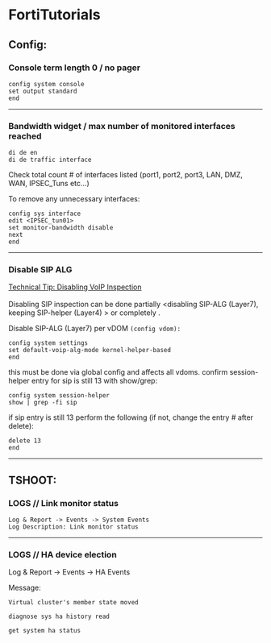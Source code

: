 # FortiTutorials
## Config:
### Console term length 0 / no pager
```
config system console
set output standard
end
```
___
### Bandwidth widget / max number of monitored interfaces reached
```
di de en
di de traffic interface
```
Check total count # of interfaces listed (port1, port2, port3, LAN, DMZ, WAN, IPSEC_Tuns etc...)

To remove any unnecessary interfaces: 
```
config sys interface
edit <IPSEC_tun01>
set monitor-bandwidth disable
next
end
```
___
### Disable SIP ALG
[Technical Tip: Disabling VoIP Inspection](https://community.fortinet.com/t5/FortiGate/Technical-Tip-Disabling-VoIP-Inspection/ta-p/194131)<br><br>
Disabling SIP inspection can be done partially <disabling SIP-ALG (Layer7), keeping SIP-helper (Layer4) > or completely <disabling both>.

Disable SIP-ALG (Layer7) per vDOM `(config vdom):` 
```
config system settings
set default-voip-alg-mode kernel-helper-based
end
```
this must be done via global config and affects all vdoms. confirm session-helper entry for sip is still 13 with show/grep:
```
config system session-helper
show | grep -fi sip
```
if sip entry is still 13 perform the following (if not, change the entry # after delete):
```
delete 13
end
```
---
## TSHOOT:
### LOGS // Link monitor status
```
Log & Report -> Events -> System Events
Log Description: Link monitor status
```
---
### LOGS // HA device election
Log & Report -> Events -> HA Events

Message:
```
Virtual cluster's member state moved
```
```
diagnose sys ha history read
```
```
get system ha status
```
